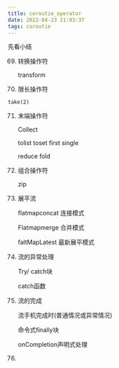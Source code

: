 ```yaml
---
title: coroutie_operator
date: 2022-04-23 21:03:37
tags: coroutie
---
```




先看小结



69.  转换操作符

     transform

70.  限长操作符

    take(2)

71. 末端操作符

    Collect

    tolist toset first single

    reduce fold

72. 组合操作符

    zip

73. 展平流

    flatmapconcat  连接模式

    Flatmapmerge 合并模式

    faltMapLatest 最新展平模式

74. 流的异常处理

    Try/ catch块 

    catch函数

75. 流的完成

    流手机完成时(普通情况或异常情况)

    命令式finally块

    onCompletion声明式处理

76. 

​		

